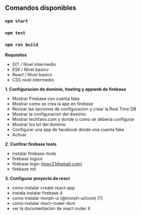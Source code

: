 
## Comandos disponibles

### `npm start`

### `npm test`

### `npm run build`

**Requisitos**

- GIT / Nivel intermedio
- ES6 / Nivel basico
- React / Nivel basico
- CSS nivel intermedio

**1. Configuracion de dominio, hosting y appweb de firebase**

- Mostrar Firebase con cuenta fake
- Mostrar como se crea la app en firebase
- Revisar las opciones de configuracion y crear la Real Time DB
- Mostrar la configuracion del dominio
- Mostrar techfano.com y donde o como se deberia configurar
- Mostrar los txt del dominio
- Configurar una app de facebook desde una cuenta fake
- Activar 

**2. Confirar firebase tools**

- instalar firebase-tools
- firebase logout
- firebase login (mixc21@gmail.com)
- firebase init

**3. Configurar proyecto de react**

- como instalar create-react-app
- instala instalar firebase 4 
- como instalar morph-ui (@morph-ui/core) [?]
- como instalar react-router-dom 
- ver la documentacion de react router 4

